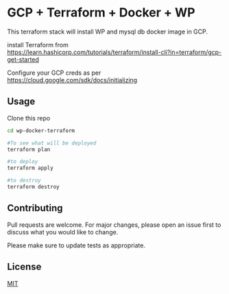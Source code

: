 # GCP + Terraform + Docker + WP

This terraform stack will install WP and mysql db  docker image in GCP.


install Terraform from https://learn.hashicorp.com/tutorials/terraform/install-cli?in=terraform/gcp-get-started

Configure your GCP creds as per https://cloud.google.com/sdk/docs/initializing

## Usage

Clone this repo

```bash
cd wp-docker-terraform
```

```bash
#To see what will be deployed
terraform plan

#to deploy
terraform apply

#to destroy
terraform destroy
```

## Contributing
Pull requests are welcome. For major changes, please open an issue first to discuss what you would like to change.

Please make sure to update tests as appropriate.

## License
[MIT](https://choosealicense.com/licenses/mit/)